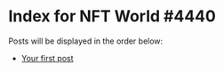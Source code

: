 # Index for NFT World #4440
Posts will be displayed in the order below:

- [Your first post](./001-first.md)

